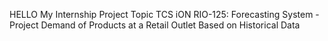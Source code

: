 HELLO 
My Internship Project Topic	TCS iON RIO-125: Forecasting System - Project Demand of Products at a Retail Outlet Based on Historical Data
